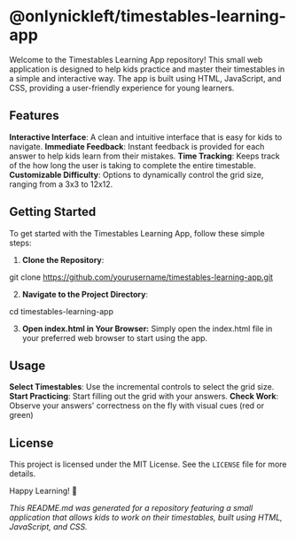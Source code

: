 # @onlynickleft/timestables-learning-app

Welcome to the Timestables Learning App repository! This small web application is designed to help kids practice and master their timestables in a simple and interactive way. The app is built using HTML, JavaScript, and CSS, providing a user-friendly experience for young learners.

## Features

**Interactive Interface**: A clean and intuitive interface that is easy for kids to navigate.
**Immediate Feedback**: Instant feedback is provided for each answer to help kids learn from their mistakes.
**Time Tracking**: Keeps track of the how long the user is taking to complete the entire timestable.
**Customizable Difficulty**: Options to dynamically control the grid size, ranging from a 3x3 to 12x12.

## Getting Started

To get started with the Timestables Learning App, follow these simple steps:

1. **Clone the Repository**:

git clone https://github.com/yourusername/timestables-learning-app.git

2. **Navigate to the Project Directory**:

cd timestables-learning-app

3. **Open index.html in Your Browser:**
Simply open the index.html file in your preferred web browser to start using the app.

## Usage ##
**Select Timestables**: Use the incremental controls to select the grid size.
**Start Practicing**: Start filling out the grid with your answers.
**Check Work**: Observe your answers' correctness on the fly with visual cues (red or green) 

## License

This project is licensed under the MIT License. See the `LICENSE` file for more details.


Happy Learning! 🚀


*This README.md was generated for a repository featuring a small application that allows kids to work on their timestables, built using HTML, JavaScript, and CSS.*